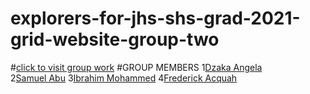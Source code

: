 # explorers-for-jhs-shs-grad-2021-grid-website-group-two 
#[click to visit group work](https://brightfield-tech-academy.github.io/explorers-for-jhs-shs-grad-2021-grid-website-group-two/)
#GROUP MEMBERS
1[Dzaka Angela](https://github.com/DzakaAngela)<br/>
2[Samuel Abu](https://github.com/Samuelabu2003)
3[Ibrahim Mohammed](https://github.com/ibrahimmohammeddev)
4[Frederick Acquah](https://github.com/Frederick-Acquah)
